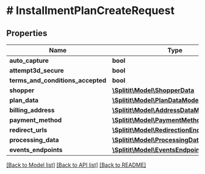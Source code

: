 # # InstallmentPlanCreateRequest

## Properties

Name | Type | Description | Notes
------------ | ------------- | ------------- | -------------
**auto_capture** | **bool** |  |
**attempt3d_secure** | **bool** |  | [optional]
**terms_and_conditions_accepted** | **bool** |  |
**shopper** | [**\Splitit\Model\ShopperData**](ShopperData.md) |  | [optional]
**plan_data** | [**\Splitit\Model\PlanDataModel**](PlanDataModel.md) |  | [optional]
**billing_address** | [**\Splitit\Model\AddressDataModel**](AddressDataModel.md) |  | [optional]
**payment_method** | [**\Splitit\Model\PaymentMethodModel**](PaymentMethodModel.md) |  | [optional]
**redirect_urls** | [**\Splitit\Model\RedirectionEndpointsModel**](RedirectionEndpointsModel.md) |  | [optional]
**processing_data** | [**\Splitit\Model\ProcessingData**](ProcessingData.md) |  | [optional]
**events_endpoints** | [**\Splitit\Model\EventsEndpointsModel**](EventsEndpointsModel.md) |  | [optional]

[[Back to Model list]](../../README.md#models) [[Back to API list]](../../README.md#endpoints) [[Back to README]](../../README.md)
